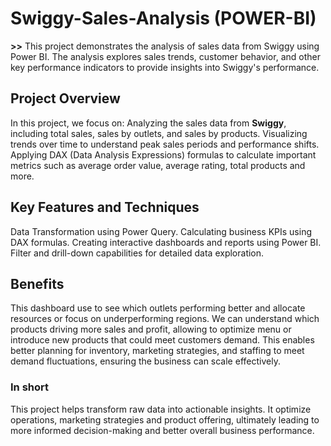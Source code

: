 # Swiggy-Sales-Analysis (POWER-BI)
**>>** This project demonstrates the analysis of sales data from Swiggy using Power BI. The analysis explores sales trends, customer behavior, and other key performance indicators to provide insights into Swiggy's performance.

## Project Overview
In this project, we focus on:
Analyzing the sales data from **Swiggy**, including total sales, sales by outlets, and sales by products.
Visualizing trends over time to understand peak sales periods and performance shifts.
Applying DAX (Data Analysis Expressions) formulas to calculate important metrics such as average order value, average rating, total products and more.

## Key Features and Techniques
Data Transformation using Power Query.
Calculating business KPIs using DAX formulas.
Creating interactive dashboards and reports using Power BI.
Filter and drill-down capabilities for detailed data exploration.

## Benefits
This dashboard use to see which outlets performing better and allocate resources or focus on underperforming regions.
We can understand which products driving more sales and profit, allowing to optimize menu or introduce new products that could meet customers demand.
This enables better planning for inventory, marketing strategies, and staffing to meet demand fluctuations, ensuring the business can scale effectively.

### In short 
This project helps transform raw data into actionable insights. It optimize operations, marketing strategies and product offering, ultimately leading to more informed decision-making and better overall business performance.
